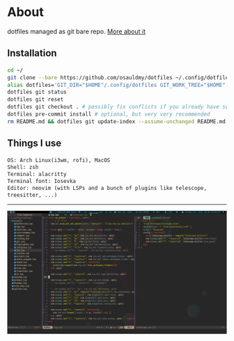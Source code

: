# About

dotfiles managed as git bare repo.
[More about it](https://wiki.archlinux.org/index.php/Dotfiles#Tracking_dotfiles_directly_with_Git)

## Installation

```bash
cd ~/
git clone --bare https://github.com/osauldmy/dotfiles ~/.config/dotfiles
alias dotfiles='GIT_DIR="$HOME"/.config/dotfiles GIT_WORK_TREE="$HOME"'
dotfiles git status
dotfiles git reset
dotfiles git checkout . # possibly fix conflicts if you already have some settings
dotfiles pre-commit install # optional, but very very recommended
rm README.md && dotfiles git update-index --assume-unchanged README.md # optional
```

## Things I use

```
OS: Arch Linux(i3wm, rofi), MacOS
Shell: zsh
Terminal: alacritty
Terminal font: Iosevka
Editor: neovim (with LSPs and a bunch of plugins like telescope, treesitter, ...)
```

---

![neovim](./.config/nvim/screenshot.png)

